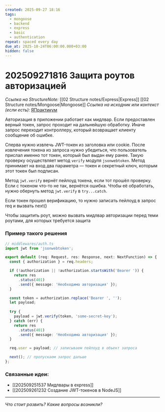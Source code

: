 ```yaml
---
created: 2025-09-27 18:16
tags:
  - mongoose
  - backend
  - express
  - basic
  - authentication
repeat: spaced every day
due_at: 2025-10-24T06:00:00.000+03:00
hidden: false
---
```

# 202509271816 Защита роутов авторизацией

*Ссылка на StructureNote:* [[02 Structure notes/Express|Express]] [[02 Structure notes/Mongoose|Mongoose]]
*Ссылка на исходник или контекст (если есть):* [ЯПрактикум]()

Авторизация в приложении работает как мидлвар. Если предоставлен верный токен, запрос проходит на дальнейшую обработку. Иначе запрос переходит контроллеру, который возвращает клиенту сообщение об ошибке.

Сперва нужно извлечь JWT-токен из заголовка или cookie. После извлечения токена из запроса нужно убедиться, что пользователь прислал именно тот токен, который был выдан ему ранее. Такую проверку осуществляет метод `verify` модуля `jsonwebtoken`. Метод принимает на вход два параметра — токен и секретный ключ, которым этот токен был подписан.

Метод `jwt.verify` вернёт пейлоуд токена, если тот прошёл проверку. Если с токеном что-то не так, вернётся ошибка. Чтобы её обработать, нужно обернуть метод `jwt.verify` в `try...catch`.

Если токен прошел верификацию, то нужно записать пейлоуд в запрос req и вызвать next()

Чтобы защитить роут, можно вызвать мидлвар авторизации перед теми роутами, для которых требуется защита

### Пример такого решения

```ts
// middlewares/auth.ts
import jwt from 'jsonwebtoken';

export default (req: Request, res: Response, next: NextFunction) => {
  const { authorization } = req.headers;

  if (!authorization || !authorization.startsWith('Bearer ')) {
    return res
      .status(401)
      .send({ message: 'Необходима авторизация' });
  }

  const token = authorization.replace('Bearer ', '');
  let payload;
  
  try {
    payload = jwt.verify(token, 'some-secret-key');
  } catch (err) {
    return res
      .status(401)
      .send({ message: 'Необходима авторизация' });
  }

  req.user = payload; // записываем пейлоуд в объект запроса

  next(); // пропускаем запрос дальше
};
```

### Связанные идеи:

* [[202509251537 Мидлвары в express]]
* [[202509261232 Создание JWT-токенов в NodeJS]]

---

*Что стоит развить? Какие вопросы возникли?*
